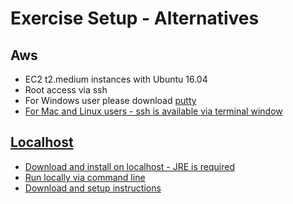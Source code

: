 # Exercise Setup - Alternatives #

## Aws ##
* EC2 t2.medium instances with Ubuntu 16.04
* Root access via ssh
* For Windows user please download <a href="http://www.chiark.greenend.org.uk/~sgtatham/putty/download.html" target="_blank">putty
* For Mac and Linux users - ssh is available via terminal window

## Localhost ##
* Download and install on localhost - JRE is required
* Run locally via command line
* <a href="https://www.elastic.co/guide/en/elasticsearch/reference/5.1/_installation.html" target="_blank">Download and setup instructions</a>